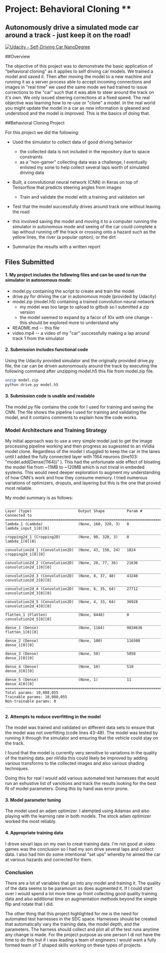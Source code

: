 # Project: Behavioral Cloning ** 
## Autonomously drive a simulated mode car around a track - just keep it on the road!

[![Udacity - Self-Driving Car NanoDegree](https://s3.amazonaws.com/udacity-sdc/github/shield-carnd.svg)](http://www.udacity.com/drive)

##Overview

The objective of this project was to demonstrate the basic application of "behavioral cloning" as it applies to self driving car models. We trained a model and saved it. Then after moving the model to a new machine and running it as a server process able to accept incoming connections and images in "real time" we used the same mode we had trained to issue corrections to the "car" such that it was able to steer around the track on it's own. We only issued steering corrections at a fixed speed. The real objective was learning how to re-use or "clone" a model. In the real world you might update the model in a car as new information is gleaned and understood and the model is improved. This is the basics of doing that. 

##Behavioral Cloning Project

For this project we did the following:

* Used the simulator to collect data of good driving behavior
	* the collected data is not included in the repository due to space constraints
	* as a "non-gamer" collecting data was a challenge, I eventually enlisted my sone to help collect several laps worth of simulated driving data

* Built, a convolutional neural network (CNN) in Keras on top of Tensorflow that predicts steering angles from images
	* Train and validate the model with a training and validation set

* Test that the model successfully drives around track one without leaving the road
* 	this involved saving the model and moving it to a computer running the simulator in autonomous mode and seeing of the car could complete a lap without running off the track or crossing onto a hazard such as the yellow lines, the river (a popular option), or the dirt
* Summarize the results with a written report
 

## Files Submitted 

#### 1. My project includes the following files and can be used to run the simulator in autonomous mode: 

* model.py containing the script to create and train the model
* drive.py for driving the car in autonomous mode (provided by Udacity)
* model.zip (model.h5) containing a trained convolution neural network 
	* my model was too large to upload to gitbub so I submitted a zip version
	* the model seemed to expand by a facor of 10x with one change - this should be explored more to understand why
* README.md -- this file
* video.mp4 -- a video of my "car" successfully making a lap around track 1 from the simulator


#### 2. Submission includes functional code
Using the Udacity provided simulator and the originally provided drive.py file, the car can be driven autonomously around the track by executing the following command after unzipping model.h5 this file from model.zip file.

```sh
unzip model.zip
python drive.py model.h5
```

#### 3. Submission code is usable and readable

The model.py file contains the code for I used for training and saving the CNN. The file shows the pipeline I used for training and validating the model, and it contains comments to explain how the code works.

### Model Architecture and Training Strategy

My initial approach was to use a very simple model just to get the image processing pipeline working and then progress as sugessted to an nVidia model clone. Regardless of the model I stuggled to keep the car in the lanes until I added the fully connected layer with 1164 neurons (line103:  "model.add(Dense(1164))" ). This had the unfortunate side effect of bloating the model file from ~11MB to ~120MB which is not trivial in embeded systems. This would need deeper exploration to augment my understanding of how CNN's work and how they consume memory. I tried numerous variations of optimizers, droputs, and layering but this is the one that proved most reliable.

My model summary is as follows:

```
____________________________________________________________________________________________________
Layer (type)                     Output Shape          Param #     Connected to
====================================================================================================
lambda_1 (Lambda)                (None, 160, 320, 3)   0           lambda_input_1[0][0]
____________________________________________________________________________________________________
cropping2d_1 (Cropping2D)        (None, 90, 320, 3)    0           lambda_1[0][0]
____________________________________________________________________________________________________
convolution2d_1 (Convolution2D)  (None, 43, 158, 24)   1824        cropping2d_1[0][0]
____________________________________________________________________________________________________
convolution2d_2 (Convolution2D)  (None, 20, 77, 36)    21636       convolution2d_1[0][0]
____________________________________________________________________________________________________
convolution2d_3 (Convolution2D)  (None, 8, 37, 48)     43248       convolution2d_2[0][0]
____________________________________________________________________________________________________
convolution2d_4 (Convolution2D)  (None, 6, 35, 64)     27712       convolution2d_3[0][0]
____________________________________________________________________________________________________
convolution2d_5 (Convolution2D)  (None, 4, 33, 64)     36928       convolution2d_4[0][0]
____________________________________________________________________________________________________
flatten_1 (Flatten)              (None, 8448)          0           convolution2d_5[0][0]
____________________________________________________________________________________________________
dense_1 (Dense)                  (None, 1164)          9834636     flatten_1[0][0]
____________________________________________________________________________________________________
dense_2 (Dense)                  (None, 100)           116500      dense_1[0][0]
____________________________________________________________________________________________________
dense_3 (Dense)                  (None, 50)            5050        dense_2[0][0]
____________________________________________________________________________________________________
dense_4 (Dense)                  (None, 10)            510         dense_3[0][0]
____________________________________________________________________________________________________
dense_5 (Dense)                  (None, 1)             11          dense_4[0][0]
====================================================================================================
Total params: 10,088,055
Trainable params: 10,088,055
Non-trainable params: 0
____________________________________________________________________________________________________

```

#### 2. Attempts to reduce overfitting in the model

The model was trained and validated on different data sets to ensure that the model was not overfitting (code lines 43-48). The model was tested by running it through the simulator and ensuring that the vehicle could stay on the track. 

I found that the model is currently very sensitive to variations in the quality of the training data. per nVidia this could likely be improved by adding various transforms to the collected images and also various shading techniques. 

Doing this for real I would add various automated test harnesses that would run an exhustive list of variotions and track the results looking for the best fit of model parameters. Doing this by hand was error prone.

#### 3. Model parameter tuning

The model used an adam optimizer. I atempted using Adamax and also playing with the learning rate in both models. The stock adam optimizer worked the most reliably.

#### 4. Appropriate training data

I drove sevarl laps on my own to creat training data. I'm not good at video games was the conclusion so I had my son drive several laps and collect data. I also had him do some intentional "set ups" whereby he aimed the car at various hazards and corrected for them.

### Conclusion

There are a lot af variables that go into any model and training it. The quality of the data seems to be paramount as does augmented it. If I could start over I would spend a lot more time up front collecting good quality training data and also additional time on augmentation methods beyond the simple flip and rotate that I did. 

The other thing that this project highlighted for me is the need for automated test harnesses in the SDC space. Harnesses should be created that automatically vary the training data, the model depth, and the parameters. The harness should collect and plot all of the test runs anytime any change is made. For the project purpose as one person I di not have the time to do this but if i was leading a team of engineers I would want a fully formed team of T shaped skills working on these types of projects. 



